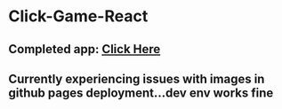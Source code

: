 # Click-Game-React

## Completed app: [Click Here](https://office-click-game.herokuapp.com/)

## Currently experiencing issues with images in github pages deployment...dev env works fine
